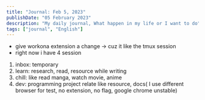 ```yaml
---
title: "Journal: Feb 5, 2023"
publishDate: "05 February 2023"
description: "My daily journal, What happen in my life or I want to do"
tags: ["journal", "English"]
---
```


- give workona extension a change -> cuz it like the tmux session
- right now i have 4 session

1. inbox: temporary
2. learn: research, read, resource while writing
3. chill: like read manga, watch movie, anime
4. dev: programming project relate like resource, docs( I use different browser for test, no extension, no flag, google chrome unstable)
